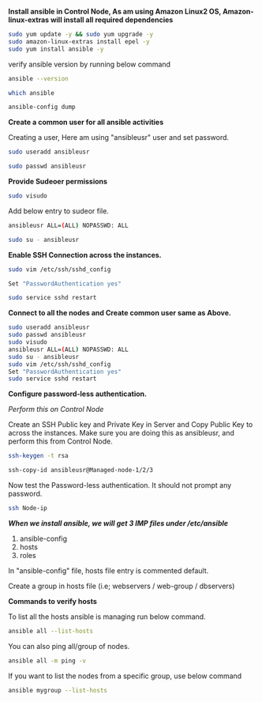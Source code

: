 **Install ansible in Control Node, As am using Amazon Linux2 OS, Amazon-linux-extras will install all required dependencies**

```bash
sudo yum update -y && sudo yum upgrade -y
sudo amazon-linux-extras install epel -y
sudo yum install ansible -y
```

verify ansible version by running below command

```bash
ansible --version
```

```bash
which ansible
```

```bash
ansible-config dump
```

**Create a common user for all ansible activities**

Creating a user, Here am using "ansibleusr" user and set password.

```bash
sudo useradd ansibleusr
```
```bash
sudo passwd ansibleusr
```

**Provide Sudeoer permissions**
```bash
sudo visudo
```

Add below entry to sudeor file.

```bash
ansibleusr ALL=(ALL) NOPASSWD: ALL
```

```bash
sudo su - ansibleusr
```

**Enable SSH Connection across the instances.**

```bash
sudo vim /etc/ssh/sshd_config
```
```bash
Set "PasswordAuthentication yes"
```

```bash
sudo service sshd restart
```

**Connect to all the nodes and Create common user same as Above.**

```bash
sudo useradd ansibleusr
sudo passwd ansibleusr
sudo visudo
ansibleusr ALL=(ALL) NOPASSWD: ALL
sudo su - ansibleusr
sudo vim /etc/ssh/sshd_config
Set "PasswordAuthentication yes"
sudo service sshd restart
```

**Configure password-less authentication.**

*Perform this on Control Node*

Create an SSH Public key and Private Key in Server and Copy Public Key to across the instances. Make sure you are doing this as ansibleusr, and perform this from Control Node.

```bash
ssh-keygen -t rsa
```

```bash
ssh-copy-id ansibleusr@Managed-node-1/2/3
```

Now test the Password-less authentication. It should not prompt any password.

```bash
ssh Node-ip
```


***When we install ansible, we will get 3 IMP files under /etc/ansible***
1. ansible-config
2. hosts
3. roles

In "ansible-config" file, hosts file entry is commented default.

Create a group in hosts file (i.e; webservers / web-group / dbservers)


**Commands to verify hosts**

To list all the hosts ansible is managing run below command.

```bash
ansible all --list-hosts
```

You can also ping all/group of nodes.

```bash
ansible all -m ping -v
```

If you want to list the nodes from a specific group, use below command

```bash
ansible mygroup --list-hosts
```
